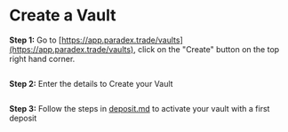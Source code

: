 # Create a Vault

**Step 1:** Go to [https://app.paradex.trade/vaults](https://app.paradex.trade/vaults), click on the "Create" button on the top right hand corner.

<figure><img src="../../.gitbook/assets/image (72).png" alt=""><figcaption></figcaption></figure>

**Step 2:** Enter the details to Create your Vault

<figure><img src="../../.gitbook/assets/image (71).png" alt=""><figcaption></figcaption></figure>

**Step 3:** Follow the steps in [deposit.md](deposit.md "mention") to activate your vault with a first deposit
